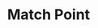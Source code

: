 ---
title: "Match Point"

year: 2005

director: "Woody Allen"

summary: "For this tennis coach, it's game, set and smash with Scarlett Johansson. But will love interfere with his creepy plans of social mobility?"

comment: "This is not the kind of film comedian Allen is known for churning out, but it is one of the gems in his collection."

image: "https://media.giphy.com/media/xq9I5pYZsnswuk4Hzq/giphy.gif"

rottentomates: "https://www.rottentomatoes.com/m/titanic"

imdb: "https://www.imdb.com/title/tt0416320/"

quotes:
  
---